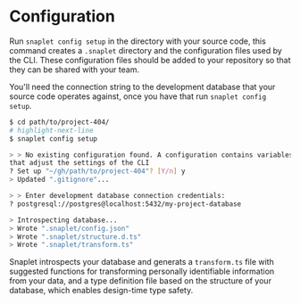 # Configuration

Run `snaplet config setup` in the directory with your source code, this command creates a `.snaplet` directory and the configuration files used by the CLI.
These configuration files should be added to your repository so that they can be shared with your team.

You'll need the connection string to the development database that your source code operates against, once you have that run `snaplet config setup`.

```bash
$ cd path/to/project-404/
# highlight-next-line
$ snaplet config setup

> > No existing configuration found. A configuration contains variables
that adjust the settings of the CLI
? Set up "~/gh/path/to/project-404"? [Y/n] y
> Updated ".gitignore"...

> > Enter development database connection credentials:
? postgresql://postgres@localhost:5432/my-project-database

> Introspecting database...
> Wrote ".snaplet/config.json"
> Wrote ".snaplet/structure.d.ts"
> Wrote ".snaplet/transform.ts"
```

Snaplet introspects your database and generats a `transform.ts` file with suggested functions for transforming personally identifiable information from your data, and a type definition file based on the structure of your database, which enables design-time type safety.
